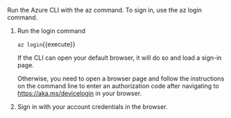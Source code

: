 Run the Azure CLI with the az command. To sign in, use the az login command.

1. Run the login command 

    `az login`{{execute}}

   If the CLI can open your default browser, it will do so and load a sign-in page.

   Otherwise, you need to open a browser page and follow the instructions on the command line to enter an authorization code after navigating to https://aka.ms/devicelogin in your browser.

2. Sign in with your account credentials in the browser.